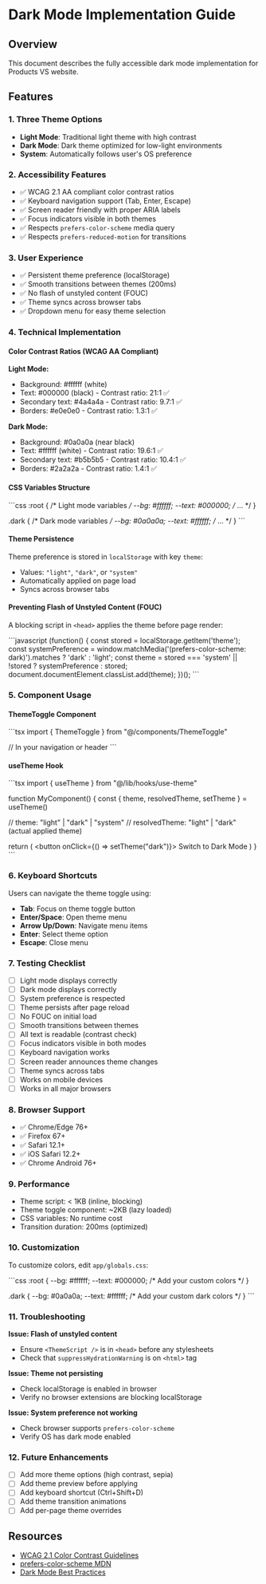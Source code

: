 # Dark Mode Implementation Guide

## Overview
This document describes the fully accessible dark mode implementation for Products VS website.

## Features

### 1. **Three Theme Options**
- **Light Mode**: Traditional light theme with high contrast
- **Dark Mode**: Dark theme optimized for low-light environments
- **System**: Automatically follows user's OS preference

### 2. **Accessibility Features**
- ✅ WCAG 2.1 AA compliant color contrast ratios
- ✅ Keyboard navigation support (Tab, Enter, Escape)
- ✅ Screen reader friendly with proper ARIA labels
- ✅ Focus indicators visible in both themes
- ✅ Respects `prefers-color-scheme` media query
- ✅ Respects `prefers-reduced-motion` for transitions

### 3. **User Experience**
- ✅ Persistent theme preference (localStorage)
- ✅ Smooth transitions between themes (200ms)
- ✅ No flash of unstyled content (FOUC)
- ✅ Theme syncs across browser tabs
- ✅ Dropdown menu for easy theme selection

### 4. **Technical Implementation**

#### Color Contrast Ratios (WCAG AA Compliant)

**Light Mode:**
- Background: #ffffff (white)
- Text: #000000 (black) - Contrast ratio: 21:1 ✅
- Secondary text: #4a4a4a - Contrast ratio: 9.7:1 ✅
- Borders: #e0e0e0 - Contrast ratio: 1.3:1 ✅

**Dark Mode:**
- Background: #0a0a0a (near black)
- Text: #ffffff (white) - Contrast ratio: 19.6:1 ✅
- Secondary text: #b5b5b5 - Contrast ratio: 10.4:1 ✅
- Borders: #2a2a2a - Contrast ratio: 1.4:1 ✅

#### CSS Variables Structure

\`\`\`css
:root {
  /* Light mode variables */
  --bg: #ffffff;
  --text: #000000;
  /* ... */
}

.dark {
  /* Dark mode variables */
  --bg: #0a0a0a;
  --text: #ffffff;
  /* ... */
}
\`\`\`

#### Theme Persistence

Theme preference is stored in `localStorage` with key `theme`:
- Values: `"light"`, `"dark"`, or `"system"`
- Automatically applied on page load
- Syncs across browser tabs

#### Preventing Flash of Unstyled Content (FOUC)

A blocking script in `<head>` applies the theme before page render:

\`\`\`javascript
(function() {
  const stored = localStorage.getItem('theme');
  const systemPreference = window.matchMedia('(prefers-color-scheme: dark)').matches ? 'dark' : 'light';
  const theme = stored === 'system' || !stored ? systemPreference : stored;
  document.documentElement.classList.add(theme);
})();
\`\`\`

### 5. **Component Usage**

#### ThemeToggle Component

\`\`\`tsx
import { ThemeToggle } from "@/components/ThemeToggle"

// In your navigation or header
<ThemeToggle />
\`\`\`

#### useTheme Hook

\`\`\`tsx
import { useTheme } from "@/lib/hooks/use-theme"

function MyComponent() {
  const { theme, resolvedTheme, setTheme } = useTheme()
  
  // theme: "light" | "dark" | "system"
  // resolvedTheme: "light" | "dark" (actual applied theme)
  
  return (
    <button onClick={() => setTheme("dark")}>
      Switch to Dark Mode
    </button>
  )
}
\`\`\`

### 6. **Keyboard Shortcuts**

Users can navigate the theme toggle using:
- **Tab**: Focus on theme toggle button
- **Enter/Space**: Open theme menu
- **Arrow Up/Down**: Navigate menu items
- **Enter**: Select theme option
- **Escape**: Close menu

### 7. **Testing Checklist**

- [ ] Light mode displays correctly
- [ ] Dark mode displays correctly
- [ ] System preference is respected
- [ ] Theme persists after page reload
- [ ] No FOUC on initial load
- [ ] Smooth transitions between themes
- [ ] All text is readable (contrast check)
- [ ] Focus indicators visible in both modes
- [ ] Keyboard navigation works
- [ ] Screen reader announces theme changes
- [ ] Theme syncs across tabs
- [ ] Works on mobile devices
- [ ] Works in all major browsers

### 8. **Browser Support**

- ✅ Chrome/Edge 76+
- ✅ Firefox 67+
- ✅ Safari 12.1+
- ✅ iOS Safari 12.2+
- ✅ Chrome Android 76+

### 9. **Performance**

- Theme script: < 1KB (inline, blocking)
- Theme toggle component: ~2KB (lazy loaded)
- CSS variables: No runtime cost
- Transition duration: 200ms (optimized)

### 10. **Customization**

To customize colors, edit `app/globals.css`:

\`\`\`css
:root {
  --bg: #ffffff;
  --text: #000000;
  /* Add your custom colors */
}

.dark {
  --bg: #0a0a0a;
  --text: #ffffff;
  /* Add your custom dark colors */
}
\`\`\`

### 11. **Troubleshooting**

**Issue: Flash of unstyled content**
- Ensure `<ThemeScript />` is in `<head>` before any stylesheets
- Check that `suppressHydrationWarning` is on `<html>` tag

**Issue: Theme not persisting**
- Check localStorage is enabled in browser
- Verify no browser extensions are blocking localStorage

**Issue: System preference not working**
- Check browser supports `prefers-color-scheme`
- Verify OS has dark mode enabled

### 12. **Future Enhancements**

- [ ] Add more theme options (high contrast, sepia)
- [ ] Add theme preview before applying
- [ ] Add keyboard shortcut (Ctrl+Shift+D)
- [ ] Add theme transition animations
- [ ] Add per-page theme overrides

## Resources

- [WCAG 2.1 Color Contrast Guidelines](https://www.w3.org/WAI/WCAG21/Understanding/contrast-minimum.html)
- [prefers-color-scheme MDN](https://developer.mozilla.org/en-US/docs/Web/CSS/@media/prefers-color-scheme)
- [Dark Mode Best Practices](https://web.dev/prefers-color-scheme/)
